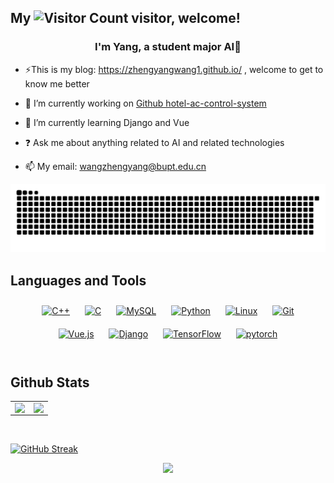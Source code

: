 ## My ![Visitor Count](https://profile-counter.glitch.me/zhengyangWang1/count.svg) visitor, welcome!
### <div align="center">I'm Yang, a student major AI🚀</div>  
  
- ⚡This is my blog: https://zhengyangwang1.github.io/ , welcome to get to know me better


- 🔭 I’m currently working on [Github hotel-ac-control-system](https://github.com/zhengyangWang1/hotel-ac-control-system)  
  

- 🌱 I’m currently learning Django and Vue  
  

- ❓ Ask me about anything related to AI and related technologies  


- 📫 My email: wangzhengyang@bupt.edu.cn


<picture>
  <source media="(prefers-color-scheme: dark)" srcset="https://raw.githubusercontent.com/zhengyangWang1/zhengyangWang1/output/github-contribution-grid-snake-dark.svg">
  <source media="(prefers-color-scheme: light)" srcset="https://raw.githubusercontent.com/zhengyangWang1/zhengyangWang1/output/github-contribution-grid-snake.svg">
  <img alt="github contribution grid snake animation" src="https://raw.githubusercontent.com/zhengyangWang1/zhengyangWang1/output/github-contribution-grid-snake.svg">
</picture>

## Languages and Tools  
<div align="center">  
<a href="https://www.cplusplus.com/" target="_blank"><img style="margin: 10px" src="https://profilinator.rishav.dev/skills-assets/cplusplus-original.svg" alt="C++" height="25" /></a>  
<a href="https://www.cprogramming.com/" target="_blank"><img style="margin: 10px" src="https://profilinator.rishav.dev/skills-assets/c-original.svg" alt="C" height="25" /></a>  
<a href="https://www.mysql.com/" target="_blank"><img style="margin: 10px" src="https://profilinator.rishav.dev/skills-assets/mysql-original-wordmark.svg" alt="MySQL" height="25" /></a>  
<a href="https://www.python.org/" target="_blank"><img style="margin: 10px" src="https://profilinator.rishav.dev/skills-assets/python-original.svg" alt="Python" height="25" /></a>  
<a href="https://www.linux.org/" target="_blank"><img style="margin: 10px" src="https://profilinator.rishav.dev/skills-assets/linux-original.svg" alt="Linux" height="25" /></a>  
<a href="https://github.com/" target="_blank"><img style="margin: 10px" src="https://profilinator.rishav.dev/skills-assets/git-scm-icon.svg" alt="Git" height="25" /></a>  
<a href="https://vuejs.org/" target="_blank"><img style="margin: 10px" src="https://profilinator.rishav.dev/skills-assets/vuejs-original-wordmark.svg" alt="Vue.js" height="25" /></a>  
<a href="https://www.djangoproject.com/" target="_blank"><img style="margin: 10px" src="https://profilinator.rishav.dev/skills-assets/django-original.svg" alt="Django" height="25" /></a>  
<a href="https://www.tensorflow.org/" target="_blank"><img style="margin: 10px" src="https://profilinator.rishav.dev/skills-assets/tensorflow-icon.svg" alt="TensorFlow" height="25" /></a>  
<a href="https://pytorch.org/" target="_blank"><img style="margin: 10px" src="https://profilinator.rishav.dev/skills-assets/pytorch-icon.svg" alt="pytorch" height="25" /></a>  
</div>  

<br/>  


## Github Stats  
<table><tr><td valign="top" width="50%">

<img src="https://github-readme-stats.vercel.app/api?username=zhengyangWang1&show_icons=true&count_private=true&hide_border=true" align="left" style="width: 100%" />

</td><td valign="top" width="50%">

<img src="https://github-readme-stats.vercel.app/api/top-langs/?username=zhengyangWang1&hide_border=true&layout=compact" align="left" style="width: 100%" />

</td></tr></table>  

<br/>  


[![GitHub Streak](https://streak-stats.demolab.com/?user=zhengyangWang1)](https://git.io/streak-stats)

<div align="center"> <img src="https://streak-stats.demolab.com?user=zhengyangWang1" /> </div>

<!--
https://github-readme-streak-stats.herokuapp.com/?user=zhengyangWang1

**zhengyangWang1/zhengyangWang1** is a ✨ _special_ ✨ repository because its `README.md` (this file) appears on your GitHub profile.

Here are some ideas to get you started:

- 🔭 I’m currently working on ...
- 🌱 I’m currently learning ...
- 👯 I’m looking to collaborate on ...
- 🤔 I’m looking for help with ...
- 💬 Ask me about ...
- 📫 How to reach me: ...
- 😄 Pronouns: ...
- ⚡ Fun fact: ...
-->
